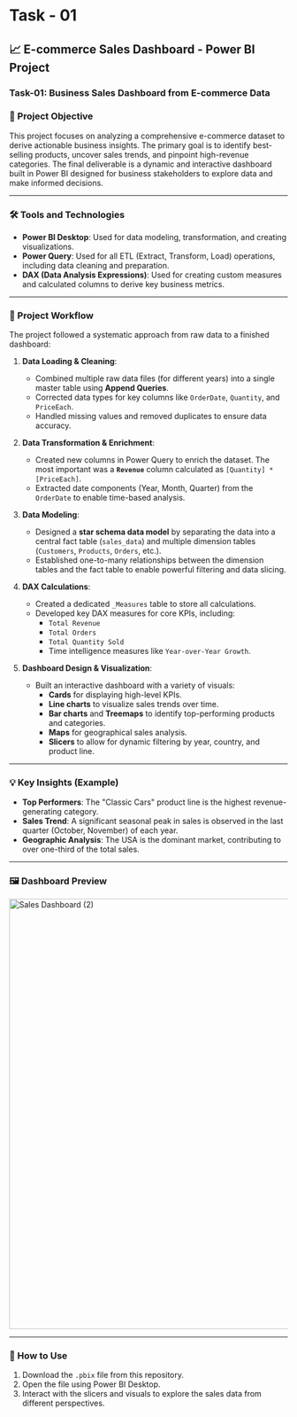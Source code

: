 # Task - 01
## 📈 E-commerce Sales Dashboard - Power BI Project

### Task-01: Business Sales Dashboard from E-commerce Data

### 🎯 Project Objective

This project focuses on analyzing a comprehensive e-commerce dataset to derive actionable business insights. The primary goal is to identify best-selling products, uncover sales trends, and pinpoint high-revenue categories. The final deliverable is a dynamic and interactive dashboard built in Power BI designed for business stakeholders to explore data and make informed decisions.

---

### 🛠️ Tools and Technologies

* **Power BI Desktop**: Used for data modeling, transformation, and creating visualizations.
* **Power Query**: Used for all ETL (Extract, Transform, Load) operations, including data cleaning and preparation.
* **DAX (Data Analysis Expressions)**: Used for creating custom measures and calculated columns to derive key business metrics.

---

### 🔄 Project Workflow

The project followed a systematic approach from raw data to a finished dashboard:

1.  **Data Loading & Cleaning**:
    * Combined multiple raw data files (for different years) into a single master table using **Append Queries**.
    * Corrected data types for key columns like `OrderDate`, `Quantity`, and `PriceEach`.
    * Handled missing values and removed duplicates to ensure data accuracy.

2.  **Data Transformation & Enrichment**:
    * Created new columns in Power Query to enrich the dataset. The most important was a **`Revenue`** column calculated as `[Quantity] * [PriceEach]`.
    * Extracted date components (Year, Month, Quarter) from the `OrderDate` to enable time-based analysis.

3.  **Data Modeling**:
    * Designed a **star schema data model** by separating the data into a central fact table (`sales_data`) and multiple dimension tables (`Customers`, `Products`, `Orders`, etc.).
    * Established one-to-many relationships between the dimension tables and the fact table to enable powerful filtering and data slicing.

4.  **DAX Calculations**:
    * Created a dedicated `_Measures` table to store all calculations.
    * Developed key DAX measures for core KPIs, including:
        * `Total Revenue`
        * `Total Orders`
        * `Total Quantity Sold`
        * Time intelligence measures like `Year-over-Year Growth`.

5.  **Dashboard Design & Visualization**:
    * Built an interactive dashboard with a variety of visuals:
        * **Cards** for displaying high-level KPIs.
        * **Line charts** to visualize sales trends over time.
        * **Bar charts** and **Treemaps** to identify top-performing products and categories.
        * **Maps** for geographical sales analysis.
        * **Slicers** to allow for dynamic filtering by year, country, and product line.

---

### 💡 Key Insights (Example)

* **Top Performers**: The "Classic Cars" product line is the highest revenue-generating category.
* **Sales Trend**: A significant seasonal peak in sales is observed in the last quarter (October, November) of each year.
* **Geographic Analysis**: The USA is the dominant market, contributing to over one-third of the total sales.

---

### 🖼️ Dashboard Preview
<img width="1905" height="777" alt="Sales Dashboard (2)" src="https://github.com/user-attachments/assets/3915210b-0464-4064-b24a-69892db51d2b" />

---
### 🚀 How to Use

1.  Download the `.pbix` file from this repository.
2.  Open the file using Power BI Desktop.
3.  Interact with the slicers and visuals to explore the sales data from different perspectives.
